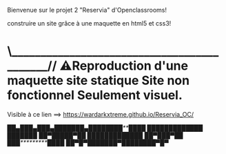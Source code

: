 
Bienvenue sur le projet 2 "Reservia" d'Openclassrooms!

construire un site grâce à une maquette en html5 et css3!

\\___________________________________________//
⚠️Reproduction d'une maquette site statique 
             Site non fonctionnel 
             Seulement visuel.
===============================================

Visible à ce lien ==> https://wardarkxtreme.github.io/Reservia_OC/

██*▄███▄███▄**███████▄**████████**██*******██
██*█████████**██     █**██*********██*****██
██**▀█████▀***██     █**████████****██***██
██***▀███▀****██     █**██***********██*██
██****▀█▀*****███████▀**████████******▀█▀



